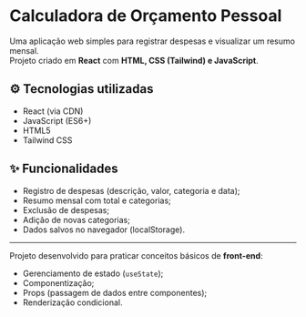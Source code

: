 # Calculadora de Orçamento Pessoal

Uma aplicação web simples para registrar despesas e visualizar um resumo mensal.  
Projeto criado em **React** com **HTML, CSS (Tailwind) e JavaScript**.


## ⚙️ Tecnologias utilizadas
- React (via CDN)
- JavaScript (ES6+)
- HTML5
- Tailwind CSS

## ✨ Funcionalidades
- Registro de despesas (descrição, valor, categoria e data);
- Resumo mensal com total e categorias;
- Exclusão de despesas;
- Adição de novas categorias;
- Dados salvos no navegador (localStorage).

---
Projeto desenvolvido para praticar conceitos básicos de **front-end**:  
- Gerenciamento de estado (`useState`);  
- Componentização;  
- Props (passagem de dados entre componentes);  
- Renderização condicional.
